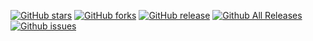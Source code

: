 
[![GitHub stars](https://img.shields.io/github/stars/Representaciones-Pedraja/gh-actions)](https://github.com/Representaciones-Pedraja/gh-actions/stargazers) 
[![GitHub forks](https://img.shields.io/github/forks/Representaciones-Pedraja/gh-actions)](https://github.com/Representaciones-Pedraja/gh-actions/network) 
[![GitHub release](https://img.shields.io/github/v/release/Representaciones-Pedraja/gh-actions)](https://github.com/Representaciones-Pedraja/gh-actions/releases/tag/1.0.0)
[![Github All Releases](https://img.shields.io/github/downloads/Representaciones-Pedraja/gh-actions/total.svg)](https://github.com/Representaciones-Pedraja/gh-actions/releases/)
[![Github issues](https://img.shields.io/github/issue/Representaciones-Pedraja/gh-actions)](https://github.com/Representaciones-Pedraja/gh-actions/issues)
